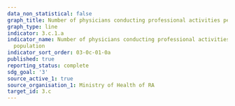 ```yaml
---
data_non_statistical: false
graph_title: Number of physicians conducting professional activities per 10,000 population
graph_type: line
indicator: 3.c.1.a
indicator_name: Number of physicians conducting professional activities per 10,000
  population
indicator_sort_order: 03-0c-01-0a
published: true
reporting_status: complete
sdg_goal: '3'
source_active_1: true
source_organisation_1: Ministry of Health of RA
target_id: 3.c
---
```

